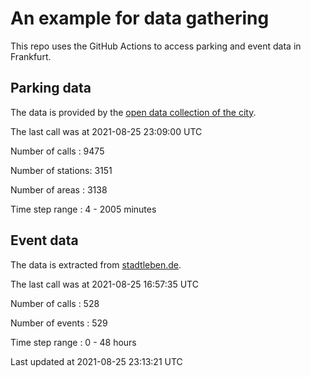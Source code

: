 # An example for data gathering

This repo uses the GitHub Actions to access parking and event data in Frankfurt.

## Parking data
The data is provided by the [open data collection of the city](https://www.offenedaten.frankfurt.de/).

The last call was at 2021-08-25 23:09:00 UTC

Number of calls   : 9475

Number of stations: 3151

Number of areas   : 3138

Time step range   :    4 - 2005 minutes


## Event data
The data is extracted from [stadtleben.de](https://stadtleben.de/frankfurt/).

The last call was at 2021-08-25 16:57:35 UTC

Number of calls   : 528

Number of events  : 529

Time step range   :   0 -  48 hours


Last updated at 2021-08-25 23:13:21 UTC
